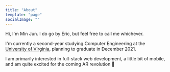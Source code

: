 ```yaml
---
title: "About"
template: "page"
socialImage: ""
---
```


Hi, I'm Min Jun. I do go by Eric, but feel free to call me whichever.

I'm currently a second-year studying Computer Engineering at the [University of Virginia](https://www.virginia.edu), planning to graduate in December 2021.

I am primarily interested in full-stack web development, a little bit of mobile, and am quite excited for the coming AR revolution 🙂
